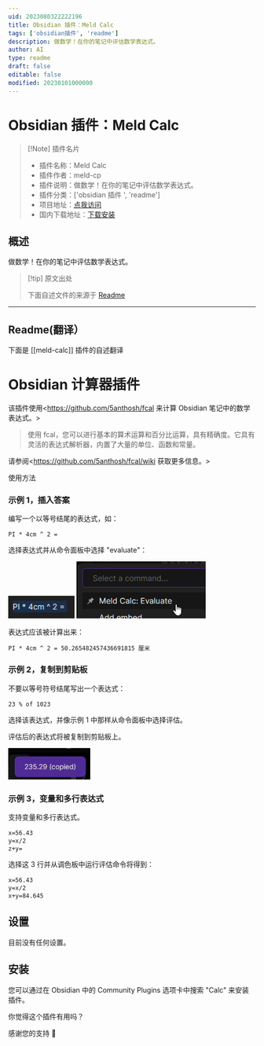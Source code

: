 ```yaml
---
uid: 2023080322222196
title: Obsidian 插件：Meld Calc
tags: ['obsidian插件', 'readme']
description: 做数学！在你的笔记中评估数学表达式。
author: AI
type: readme
draft: false
editable: false
modified: 20230101000000
---
```


# Obsidian 插件：Meld Calc

> [!Note] 插件名片
> - 插件名称：Meld Calc
> - 插件作者：meld-cp
> - 插件说明：做数学！在你的笔记中评估数学表达式。
> - 插件分类：['obsidian 插件 ', 'readme']
> - 项目地址：[点我访问](https://github.com/meld-cp/obsidian-calc)
> - 国内下载地址：[下载安装](https://pkmer.cn/products/plugin/pluginMarket/?meld-calc)

## 概述

做数学！在你的笔记中评估数学表达式。

> [!tip] 原文出处
>
>下面自述文件的来源于 [Readme](https://ghproxy.net/https://raw.githubusercontent.com/meld-cp/obsidian-calc/main/README.md)
>

---

## Readme(翻译）

下面是 [[meld-calc]] 插件的自述翻译

# Obsidian 计算器插件

该插件使用<<https://github.com/5anthosh/fcal> 来计算 Obsidian 笔记中的数学表达式。>

> 使用 fcal，您可以进行基本的算术运算和百分比运算，具有精确度。它具有灵活的表达式解析器，内置了大量的单位、函数和常量。

请参阅<<https://github.com/5anthosh/fcal/wiki> 获取更多信息。>

使用方法

### 示例 1，插入答案

编写一个以等号结尾的表达式，如：

```
PI * 4cm ^ 2 = 
```

选择表达式并从命令面板中选择 "evaluate"：

<img alt="选择表达式" src="https://raw.githubusercontent.com/meld-cp/obsidian-calc/main/docs/assets/eg1-exp.png" />

<img alt="从命令面板中选择evaluate" src="https://raw.githubusercontent.com/meld-cp/obsidian-calc/main/docs/assets/select-command.png" />

表达式应该被计算出来：

```
PI * 4cm ^ 2 = 50.265482457436691815 厘米
```

### 示例 2，复制到剪贴板

不要以等号符号结尾写出一个表达式：

```
23 % of 1023
```

选择该表达式，并像示例 1 中那样从命令面板中选择评估。

评估后的表达式将被复制到剪贴板上。

<img alt="评估后的表达式将被复制到剪贴板上" src="https://raw.githubusercontent.com/meld-cp/obsidian-calc/main/docs/assets/eg2-clipboard.png" />

### 示例 3，变量和多行表达式

支持变量和多行表达式。

```
x=56.43
y=x/2
z+y=
```

选择这 3 行并从调色板中运行评估命令将得到：

```
x=56.43
y=x/2
x+y=84.645
```

## 设置

目前没有任何设置。

## 安装

您可以通过在 Obsidian 中的 Community Plugins 选项卡中搜索 "Calc" 来安装插件。

你觉得这个插件有用吗？

感谢您的支持 🙏
